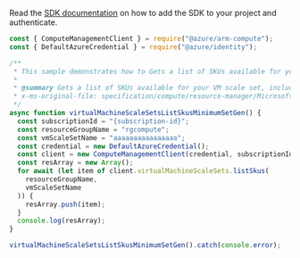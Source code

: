 Read the [SDK documentation](https://github.com/Azure/azure-sdk-for-js/blob/%40azure%2Farm-compute_17.3.1/sdk/compute/arm-compute/README.md) on how to add the SDK to your project and authenticate.

```javascript
const { ComputeManagementClient } = require("@azure/arm-compute");
const { DefaultAzureCredential } = require("@azure/identity");

/**
 * This sample demonstrates how to Gets a list of SKUs available for your VM scale set, including the minimum and maximum VM instances allowed for each SKU.
 *
 * @summary Gets a list of SKUs available for your VM scale set, including the minimum and maximum VM instances allowed for each SKU.
 * x-ms-original-file: specification/compute/resource-manager/Microsoft.Compute/stable/2021-11-01/examples/compute/VirtualMachineScaleSets_ListSkus_MinimumSet_Gen.json
 */
async function virtualMachineScaleSetsListSkusMinimumSetGen() {
  const subscriptionId = "{subscription-id}";
  const resourceGroupName = "rgcompute";
  const vmScaleSetName = "aaaaaaaaaaaaaaaa";
  const credential = new DefaultAzureCredential();
  const client = new ComputeManagementClient(credential, subscriptionId);
  const resArray = new Array();
  for await (let item of client.virtualMachineScaleSets.listSkus(
    resourceGroupName,
    vmScaleSetName
  )) {
    resArray.push(item);
  }
  console.log(resArray);
}

virtualMachineScaleSetsListSkusMinimumSetGen().catch(console.error);
```
